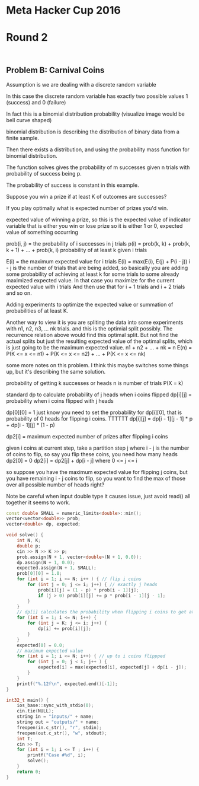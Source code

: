 # Meta Hacker Cup 2016

# Round 2

## 

```py

```

## Problem B: Carnival Coins

Assumption is we are dealing with a discrete random variable

In this case the discrete random variable has exactly two possible values 1 (success) and 0 (failure)

In fact this is a binomial distribution probability (visualize image would be bell curve shaped)

binomial distribution is describing the distribution of binary data from a finite sample.

Then there exists a distribution, and using the probability mass function for binomial distribution.  

The function solves gives the probability of m successes given n trials with probability of success being p.  

The probability of success is constant in this example. 

Suppose you win a prize if at least K of outcomes are successes? 

If you play optimally what is expected number of prizes you'd win. 

expected value of winning a prize,  so this is the expected value of indicator variable that is either you win or lose prize so it is either 1 or 0, expected value of something occurring

prob(i, j) = the probability of i successes in j trials
p(i) = prob(k, k) + prob(k, k + 1) + ... + prob(k, i)
probability of at least k given i trials

E(i) = the maximum expected value for i trials
E(i) = max(E(i), E(j) + P(i - j))
i - j is the number of trials that are being added, so basically you are adding some probability of achieving at least k for some trials to some already maximized expected value.  In that case you maximize for the current expected value with i trials
And then use that for i + 1 trials and i + 2 trials and so on. 

Adding experiments to optimize the expected value or summation of probabilities of at least K. 

Another way to view it is you are spliting the data into some experiments with n1, n2, n3, ... nk trials. and this is the optimial split possibly.  The recurrence relation above would find this optimal split.  But not find the actual splits but just the resulting expected value of the optimal splits, which is just going to be the maximum expected value. 
n1 + n2 + ... + nk = n
E(n) = P(K <= x <= n1) + P(K <= x <= n2) + ... + P(K <= x <= nk) 


some more notes on this problem. I think this maybe switches some things up, but it's describing the same solution. 

probability of getting k successes or heads
n is number of trials
P(X = k) 

standard dp to calculate probability of j heads when i coins flipped
dp[i][j] = probability when i coins flipped with j heads

dp[0][0] = 1
just know you need to set the probability for dp[i][0], that is probability of 0 heads for flipping i coins.  TTTTTT
dp[i][j] = dp[i - 1][j - 1] * p + dp[i - 1][j] * (1 - p)


dp2[i] = maximum expected number of prizes after flipping i coins


given i coins at current step, take a partition step j
where i - j is the number of coins to flip, so say you flip these coins,
you need how many heads
dp2[0] = 0
dp2[i] = dp2[j] + dp[i - j] where 0 <= j <= i

so suppose you have the maximum expected value for flipping j coins, but you have remaining i - j coins to flip, so you want to find the max of those over all possible number of heads right? 

Note be careful when input double type it causes issue, just avoid read() all together it seems to work.

```cpp
const double SMALL = numeric_limits<double>::min();
vector<vector<double>> prob;
vector<double> dp, expected;

void solve() {
    int N, K;
    double p;
    cin >> N >> K >> p;
    prob.assign(N + 1, vector<double>(N + 1, 0.0));
    dp.assign(N + 1, 0.0);
    expected.assign(N + 1, SMALL);
    prob[0][0] = 1.0;
    for (int i = 1; i <= N; i++ ) { // flip i coins
        for (int j = 0; j <= i; j++) { // exactly j heads
            prob[i][j] = (1 - p) * prob[i - 1][j];
            if (j > 0) prob[i][j] += p * prob[i - 1][j - 1];
        }
    }
    // dp[i] calculates the probability when flipping i coins to get at least K heads
    for (int i = 1; i <= N; i++) {
        for (int j = K; j <= i; j++) {
            dp[i] += prob[i][j];
        }
    }
    expected[0] = 0.0;
    // maximum expected value
    for (int i = 1; i <= N; i++) { // up to i coins flippped
        for (int j = 0; j < i; j++ ) { 
            expected[i] = max(expected[i], expected[j] + dp[i - j]);
        }
    }
    printf("%.12f\n", expected.end()[-1]);
}

int32_t main() {
	ios_base::sync_with_stdio(0);
    cin.tie(NULL);
    string in = "inputs/" + name;
    string out = "outputs/" + name;
    freopen(in.c_str(), "r", stdin);
    freopen(out.c_str(), "w", stdout);
    int T;
    cin >> T;
    for (int i = 1; i <= T ; i++) {
        printf("Case #%d", i);
        solve();
    }
    return 0;
}
```

## 

```py

```

##

```py

```

##

```py

```

##

```py

```

##

```py

```